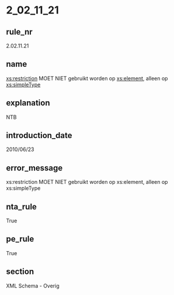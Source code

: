 # 2_02_11_21

## rule_nr
2.02.11.21

## name
<xs:restriction> MOET NIET gebruikt worden op <xs:element>, alleen op <xs:simpleType>

## explanation
NTB

## introduction_date
2010/06/23

## error_message
xs:restriction MOET NIET gebruikt worden op xs:element, alleen op xs:simpleType

## nta_rule
True

## pe_rule
True

## section
XML Schema - Overig

